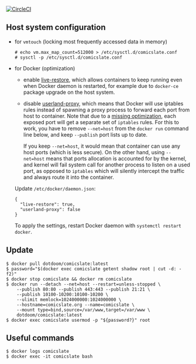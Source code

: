 [![CircleCI](https://circleci.com/gh/dotdoom/comicslate.svg?style=shield)](https://circleci.com/gh/dotdoom/comicslate)


## Host system configuration

* for `vmtouch` (locking most frequently accessed data in memory)

  ```
  # echo vm.max_map_count=512000 > /etc/sysctl.d/comicslate.conf
  # sysctl -p /etc/sysctl.d/comicslate.conf
  ```

* for Docker (optimization)

  * enable [live-restore](
    https://docs.docker.com/config/containers/live-restore/), which allows
    containers to keep running even when Docker daemon is restarted, for example
    due to `docker-ce` package upgrade on the host system.

  * disable [userland-proxy](https://docs.docker.com/v1.7/articles/networking/),
    which means that Docker will use iptables rules instead of spawning a
    proxy process to forward each port from host to container. Note that due to
    a [missing optimization](https://github.com/moby/moby/issues/11185), each
    exposed port will get a separate set of `iptables` rules. For this to work,
    you have to remove `--net=host` from the `docker run` command line below,
    and keep `--publish` port lists up to date.

    If you keep `--net=host`, it would mean that container can use any host
    ports (which is less secure). On the other hand, using `--net=host` means
    that ports allocation is accounted for by the kernel, and kernel will fail
    system call for another process to listen on a used port, as opposed to
    `iptables` which will silently intercept the traffic and always route it
    into the container.

  Update `/etc/docker/daemon.json`:

  ```
  {
    "live-restore": true,
    "userland-proxy": false
  }
  ```

  To apply the settings, restart Docker daemon with `systemctl restart docker`.

## Update

```
$ docker pull dotdoom/comicslate:latest
$ password="$(docker exec comicslate getent shadow root | cut -d: -f2)"
$ docker stop comicslate && docker rm comicslate
$ docker run --detach --net=host --restart=unless-stopped \
	--publish 80:80 --publish 443:443 --publish 21:21 \
	--publish 10100-10200:10100-10200 \
	--ulimit memlock=1024000000:1024000000 \
	--hostname=comicslate.org --name=comicslate \
	--mount type=bind,source=/var/www,target=/var/www \
	dotdoom/comicslate:latest
$ docker exec comicslate usermod -p "${password?}" root
```

## Useful commands

```
$ docker logs comicslate
$ docker exec -it comicslate bash
```
